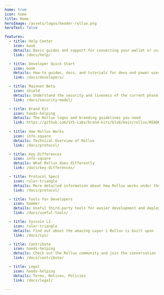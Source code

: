 ```yaml
---
home: true
icon: home
title: Home
heroImage: /assets/logos/header-rollux.png
heroText: false

features:
  - title: Help Center
    icon: book
    details: Basic guides and support for connecting your wallet or using dapps
    link: /docs/help/

  - title: Developer Quick Start
    icon: book
    details: How-to guides, docs, and tutorials for devs and power users
    link: /docs/developers/

  - title: Mainnet Beta
    icon: shield
    details: Understand the security and liveness of the current phase of Rollux 
    link: /docs/security-model/

  - title: Brand Kit
    icon: hands-helping
    details: The Rollux logos and branding guidelines you need
    link: https://github.com/SYS-Labs/brand-kits/blob/main/rollux/README.md
    
  - title: How Rollux Works 
    icon: info-square 
    details: Technical Overview of Rollux
    link: /docs/protocol/

  - title: Key Differences 
    icon: info-square 
    details: What Rollux does differently
    link: /docs/key-differences/

  - title: Protocol Specs
    icon: ruler-triangle
    details: More detailed information about how Rollux works under the hood
    link: /docs/protocol/

  - title: Tools for Developers
    icon: hammer
    details: Useful third-party tools for easier development and deployment
    link: /docs/useful-tools/

  - title: Syscoin L1
    icon: ruler-triangle
    details: Find out about the amazing Layer 1 Rollux is built upon
    link: /docs/sys/

  - title: Contribute
    icon: hands-helping
    details: Check out the Rollux community and join the conversation
    link: /docs/contribute/

  - title: Legal
    icon: hands-helping
    details: Terms, Notices, Policies
    link: /docs/legal/

---
```

